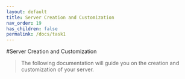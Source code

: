 ```yaml
---
layout: default
title: Server Creation and Customization
nav_order: 19
has_children: false
permalink: /docs/task1
---
```


#Server Creation and Customization
>The following documentation will guide you on the creation and customization of your server.
